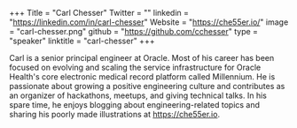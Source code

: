 +++
Title = "Carl Chesser"
Twitter = ""
linkedin = "https://linkedin.com/in/carl-chesser"
Website = "https://che55er.io/"
image = "carl-chesser.png"
github = "https://github.com/cchesser"
type = "speaker"
linktitle = "carl-chesser"
+++

Carl is a senior principal engineer at Oracle. Most of his career has been focused on evolving and scaling the service infrastructure for Oracle Health's core electronic medical record platform called Millennium. He is passionate about growing a positive engineering culture and contributes as an organizer of hackathons, meetups, and giving technical talks. In his spare time, he enjoys blogging about engineering-related topics and sharing his poorly made illustrations at https://che55er.io.
